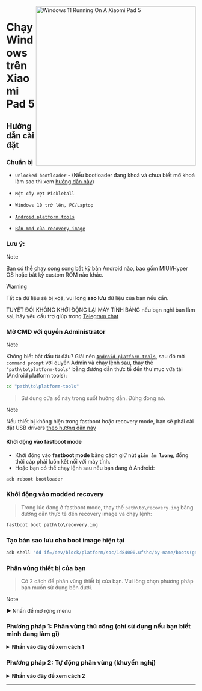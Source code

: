 <img align="right" src="https://raw.githubusercontent.com/erdilS/Port-Windows-11-Xiaomi-Pad-5/main/nabu.png" width="425" alt="Windows 11 Running On A Xiaomi Pad 5">

# Chạy Windows trên Xiaomi Pad 5

## Hướng dẫn cài đặt

### Chuẩn bị
- ```Unlocked bootloader``` - (Nếu bootloader đang khoá và chưa biết mở khoá làm sao thì xem [hướng dẫn này](unlock-bootloader-vi.md))

- ```Một cây vợt Pickleball```

- ```Windows 10 trở lên, PC/Laptop```

- [```Android platform tools```](https://developer.android.com/studio/releases/platform-tools)

- [```Bản mod của recovery image```](https://github.com/erdilS/Port-Windows-11-Xiaomi-Pad-5/releases/download/1.0/recovery.img)

### Lưu ý:
> [!NOTE]
> Bạn có thể chạy song song bất kỳ bản Android nào, bao gồm MIUI/Hyper OS hoặc bất kỳ custom ROM nào khác.

> [!Warning]
> Tất cả dữ liệu sẽ bị xoá, vui lòng **sao lưu** dữ liệu của bạn nếu cần.
> 
> TUYỆT ĐỐI KHÔNG KHỞI ĐỘNG LẠI MÁY TÍNH BẢNG nếu bạn nghĩ bạn làm sai, hãy yêu cầu trợ giúp trong [Telegram chat](https://t.me/nabuwoa)

### Mở CMD với quyền Administrator
> [!NOTE]
> Không biết bắt đầu từ đâu? Giải nén [```Android platform tools```](https://developer.android.com/studio/releases/platform-tools), sau đó mở ```command prompt``` với quyền Admin và chạy lệnh sau, thay thế `"path\to\platform-tools"` bằng đường dẫn thực tế đến thư mục vừa tải (Android platform tools):
```cmd
cd "path\to\platform-tools"
```
> Sử dụng cửa sổ này trong suốt hướng dẫn. Đừng đóng nó.

> [!Note]
> Nếu thiết bị không hiện trong fastboot hoặc recovery mode, bạn sẽ phải cài đặt USB drivers [theo hướng dẫn này](troubleshooting-vi.md#device-is-not-recognized-in-fastboot-or-recovery)

#### Khởi động vào fastboot mode
- Khởi động vào **fastboot mode** bằng cách giữ nút **`giảm âm lương`**, đồng thời cáp phải luôn kết nối với máy tính.
- Hoặc bạn có thể chạy lệnh sau nếu bạn đang ở Android:
```cmd
adb reboot bootloader
```

### Khởi động vào modded recovery
> Trong lúc đang ở fastboot mode, thay thế `path\to\recovery.img` bằng đường dẫn thực tế đến recovery image và chạy lệnh:
```cmd
fastboot boot path\to\recovery.img
```

### Tạo bản sao lưu cho boot image hiện tại
```cmd
adb shell "dd if=/dev/block/platform/soc/1d84000.ufshc/by-name/boot$(getprop ro.boot.slot_suffix) of=/tmp/normal_boot.img" && adb pull /tmp/normal_boot.img
```

### Phân vùng thiết bị của bạn
> Có 2 cách để phân vùng thiết bị của bạn. Vui lòng chọn phương pháp bạn muốn sử dụng bên dưới.
 
> [!NOTE]
>
> ▶️ Nhấn để mở rộng menu
>
### Phương pháp 1: Phân vùng thủ công (chỉ sử dụng nếu bạn biết mình đang làm gì)

<details>
  <summary><strong>Nhấn vào đây để xem cách 1</strong></summary> 

#### Unmount data
> Bỏ qua bất kỳ lỗi nào nếu có và tiếp tục lệnh khác
```cmd
adb shell umount /dev/block/by-name/userdata
``` 

#### Resize bảng phân vùng
```cmd
adb shell sgdisk --resize-table 64 /dev/block/sda
```

### Chuẩn bị cho việc phân vùng
```cmd
adb shell parted /dev/block/sda
``` 

#### In bảng phân vùng hiện tại
> Các vùng sẽ được liệt kê, **userdata** sẽ là vùng cuối cùng trong danh sách
```cmd
print
``` 

#### Xoá bỏ userdata
> Thay **$** bằng con số của vùng **userdata**, thường thì là **31** (nhớ xem kỹ khi list vùng ở print)
```cmd
rm $
``` 

> [!NOTE]
> Note này của translator cho phần dưới:
> Bạn có thể chạy theo lệnh hướng dẫn mà không cần xem giải thích. Nếu bạn là một người nâng cao, bạn có thể đọc hiểu các lệnh này và tự thay thế các giá trị.

#### Tạo lại vùng userdata
> Thay **10.9GB** bằng start value của **userdata** trước đó mà chúng ta đã xoá (nhìn lại ở print)
>
> Thay **70GB** bằng end value mà bạn muốn **userdata** có (vùng của Android). Giả sử bạn muốn chia cho Android 59GB thì end value sẽ 70GB, ta lấy 59+10.9 = **70GB** (sử dụng số làm tròn, không cần chính xác tuyệt đối với end value)
```cmd
mkpart userdata ext4 10.9GB 70GB
``` 

#### Tạo phân vùng ESP
```cmd
mkpart esp fat32 70GB 70.3GB
> Thay **70GB** bằng end value của **userdata** (gõ print lần nữa để xem lại trước khi thay)
>
> Thay **70.3GB** bằng giá trị bạn đã sử dụng trước đó, thêm **0.3GB** vào đó (Phân vùng ESP sẽ có 300MB)
```cmd
mkpart esp fat32 70GB 70.3GB
``` 

#### Tạo phân vùng Windows
> Thay **70.3GB** bằng end value của **esp** (gõ print lần nữa để xem lại trước khi thay)
```cmd
mkpart win ntfs 70.3GB -0MB
``` 

#### Làm cho ESP bootable
> Sử dụng lệnh `print` để xem tất cả các phân vùng. Thay thế "$" bằng số phân vùng ESP của bạn, số này sẽ là **32**
```cmd
set $ esp on
``` 

#### Thoát chia vùng
```cmd
quit
``` 

### Định dạng các phân vùng Windows và ESP
> Đảm bảo rằng **win** thực sự có số phân vùng **33** bằng xem lại cái của lệnh `print` trước đó
```cmd
adb shell mkfs.ntfs -f /dev/block/sda33 -L WINNABU
``` 

> Đảm bảo rằng **esp** thực sự có số phân vùng **32** bằng xem lại cái của lệnh `print` trước đó
```cmd
adb shell mkfs.fat -F32 -s1 /dev/block/sda32 -n ESPNABU
```

### Sửa GPT
> Hoặc Windows có thể làm cho máy bạn đi bụi
```cmd
adb shell fixgpt
```

#### Khởi động lại thiết bị
> Nhằm đảm bảo Android vẫn bình thường
>
> Nếu nó không chạy, bạn hãy xoá hết dữ liệu máy tính bảng và khởi động lại (Factory reset)
```cmd
adb reboot
```

### [Bước kế tiếp: Root máy](/guide/Vietnamese/2-rootguide-vi.md)

----

</details>

### Phương pháp 2: Tự động phân vùng (khuyến nghị)

<details>
  <summary><strong>Nhấn vào đây để xem cách 2</strong></summary> 

### Chạy script phân vùng
> Thay **$** bằng số dung lượng bạn muốn Windows sử dụng (không thêm chữ GB, chỉ cần viết số)
>
> Nếu nó kêu 'run it again', bạn sợ à, chạy lại đi
```cmd
adb shell partition $
```

### [Bước kế tiếp: Root máy](/guide/Vietnamese/2-rootguide-vi.md)

</details>

----